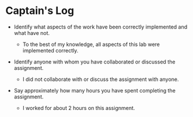 # Captain's Log #

* Identify what aspects of the work have been correctly implemented and what 
have not.
	* To the best of my knowledge, all aspects of this lab were implemented 
	correctly.

* Identify anyone with whom you have collaborated or discussed the assignment.
	* I did not collaborate with or discuss the assignment with anyone.

* Say approximately how many hours you have spent completing the assignment.
	* I worked for about 2 hours on this assignment.